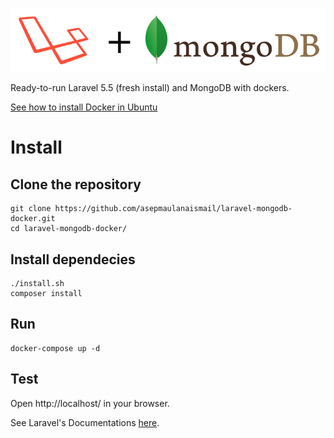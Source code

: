 <p style="width: 100%;text-align: center;"><img src="https://raw.githubusercontent.com/asepmaulanaismail/laravel-mongodb-docker/master/cover.png"></img></p>
Ready-to-run Laravel 5.5 (fresh install) and MongoDB with dockers.

[See how to install Docker in Ubuntu](https://github.com/asepmaulanaismail/install-docker-ubuntu-shell-script)

# Install

## Clone the repository
```
git clone https://github.com/asepmaulanaismail/laravel-mongodb-docker.git
cd laravel-mongodb-docker/
```

## Install dependecies
```
./install.sh
composer install
```

## Run
```
docker-compose up -d
```

## Test
Open http://localhost/ in your browser.

See Laravel's Documentations [here](https://github.com/laravel/laravel/blob/master/readme.md).

